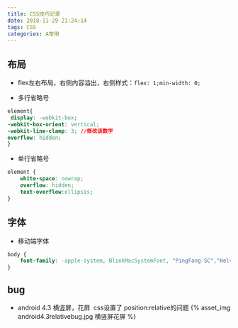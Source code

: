 ```yaml
---
title: CSS技巧记录
date: 2018-11-29 21:24:14
tags: CSS
categories: A常用
---
```


## 布局
* flex左右布局，右侧内容溢出，右侧样式：`flex: 1;min-width: 0;`

* 多行省略号
```css
element{
 display: -webkit-box;
-webkit-box-orient: vertical;
-webkit-line-clamp: 3; //修改该数字
overflow: hidden;   
}
```
* 单行省略号
```css
element {
    white-space: nowrap;
	overflow: hidden;
    text-overflow:ellipsis;
}
```

## 字体
* 移动端字体
```css
body {
    font-family: -apple-system, BlinkMacSystemFont, "PingFang SC","Helvetica Neue",STHeiti,"Microsoft Yahei",Tahoma,Simsun,sans-serif;
}
```

## bug
* android 4.3 横竖屏，花屏  css设置了 position:relative的问题
{% asset_img android4.3relativebug.jpg 横竖屏花屏 %}
